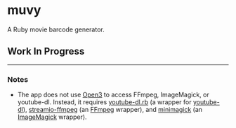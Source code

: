 # muvy

A Ruby movie barcode generator.

## Work In Progress
------

### Notes

* The app does not use [Open3](https://apidock.com/ruby/Open3/popen3) to access FFmpeg, ImageMagick, or youtube-dl. Instead, it requires [youtube-dl.rb](https://github.com/layer8x/youtube-dl.rb) (a wrapper for [youtube-dl](https://rg3.github.io/youtube-dl/)), [streamio-ffmpeg](https://github.com/streamio/streamio-ffmpeg) (an [FFmpeg](https://www.ffmpeg.org/) wrapper), and [minimagick](https://github.com/minimagick/minimagick) (an [ImageMagick](https://www.imagemagick.org/script/index.php) wrapper).
